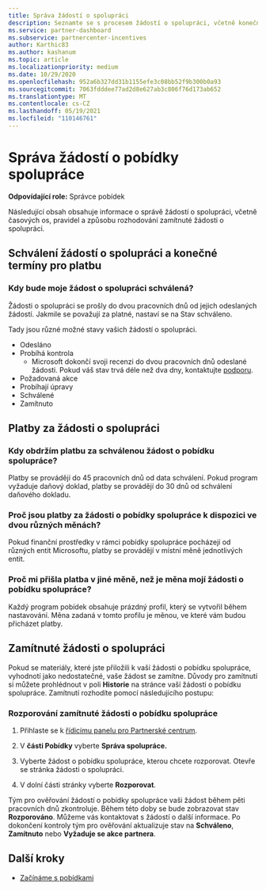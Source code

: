 ```yaml
---
title: Správa žádostí o spolupráci
description: Seznamte se s procesem žádostí o spolupráci, včetně konečných termínů, problémů s měnou a způsobu rozhodování zamítnuté žádosti o spolupráci.
ms.service: partner-dashboard
ms.subservice: partnercenter-incentives
author: Karthic83
ms.author: kashanum
ms.topic: article
ms.localizationpriority: medium
ms.date: 10/29/2020
ms.openlocfilehash: 952a6b327dd31b1155efe3c08bb52f9b300b0a93
ms.sourcegitcommit: 7063fdddee77ad2d8e627ab3c806f76d173ab652
ms.translationtype: MT
ms.contentlocale: cs-CZ
ms.lasthandoff: 05/19/2021
ms.locfileid: "110146761"
---
```

# <a name="manage-incentives-co-op-claims"></a>Správa žádostí o pobídky spolupráce

**Odpovídající role:** Správce pobídek

Následující obsah obsahuje informace o správě žádostí o spolupráci, včetně časových os, pravidel a způsobu rozhodování zamítnuté žádosti o spolupráci.

## <a name="co-op-claims-approval-and-payment-deadlines"></a>Schválení žádostí o spolupráci a konečné termíny pro platbu

### <a name="when-will-my-co-op-claim-be-approved"></a>Kdy bude moje žádost o spolupráci schválená?

Žádosti o spolupráci se prošly do dvou pracovních dnů od jejich odeslaných žádostí. Jakmile se považují za platné, nastaví se na Stav schváleno.  

Tady jsou různé možné stavy vašich žádostí o spolupráci.

- Odesláno
- Probíhá kontrola
  - Microsoft dokončí svoji recenzi do dvou pracovních dnů odeslané žádosti. Pokud váš stav trvá déle než dva dny, kontaktujte [podporu](https://partner.microsoft.com/dashboard/support/incentives/servicerequests?category=incentives).
- Požadovaná akce
- Probíhají úpravy
- Schválené
- Zamítnuto

## <a name="co-op-claim-payments"></a>Platby za žádosti o spolupráci

### <a name="when-will-i-get-the-payment-for-the-approved-co-op-claim"></a>Kdy obdržím platbu za schválenou žádost o pobídku spolupráce?

Platby se provádějí do 45 pracovních dnů od data schválení. Pokud program vyžaduje daňový doklad, platby se provádějí do 30 dnů od schválení daňového dokladu.

### <a name="why-are-my-co-op-claim-payments-made-in-two-different-currencies"></a>Proč jsou platby za žádosti o pobídky spolupráce k dispozici ve dvou různých měnách?

Pokud finanční prostředky v rámci pobídky spolupráce pocházejí od různých entit Microsoftu, platby se provádějí v místní měně jednotlivých entit.  

### <a name="why-was-i-paid-in-a-currency-other-than-my-co-op-claim-currency"></a>Proč mi přišla platba v jiné měně, než je měna mojí žádosti o pobídku spolupráce?

Každý program pobídek obsahuje prázdný profil, který se vytvořil během nastavování. Měna zadaná v tomto profilu je měnou, ve které vám budou přicházet platby.

## <a name="rejected-co-op-claims"></a>Zamítnuté žádosti o spolupráci

Pokud se materiály, které jste přiložili k vaší žádosti o pobídku spolupráce, vyhodnotí jako nedostatečné, vaše žádost se zamítne. Důvody pro zamítnutí si můžete prohlédnout v poli **Historie** na stránce vaší žádosti o pobídku spolupráce. Zamítnutí rozhodíte pomocí následujícího postupu:

### <a name="dispute-a-rejected-co-op-claim"></a>Rozporování zamítnuté žádosti o pobídku spolupráce

1. Přihlaste se k [řídicímu panelu pro Partnerské centrum](https://partner.microsoft.com/dashboard/).

2. V **části Pobídky** vyberte **Správa spolupráce.**

3. Vyberte žádost o pobídku spolupráce, kterou chcete rozporovat. Otevře se stránka žádosti o spolupráci.

4. V dolní části stránky vyberte **Rozporovat**.

Tým pro ověřování žádostí o pobídky spolupráce vaši žádost během pěti pracovních dnů zkontroluje. Během této doby se bude zobrazovat stav **Rozporováno**. Můžeme vás kontaktovat s žádostí o další informace. Po dokončení kontroly tým pro ověřování aktualizuje stav na **Schváleno**, **Zamítnuto** nebo **Vyžaduje se akce partnera**.

## <a name="next-steps"></a>Další kroky

- [Začínáme s pobídkami](incentives-get-started-intro.md)
